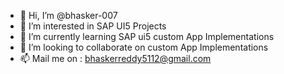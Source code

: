 - 👋 Hi, I’m @bhasker-007
- 👀 I’m interested in SAP UI5 Projects
- 🌱 I’m currently learning SAP ui5 custom App Implementations
- 💞️ I’m looking to collaborate on custom App Implementations
- 📫 Mail me on : bhaskerreddy5112@gmail.com

<!---
bhasker-007/bhasker-007 is a ✨ special ✨ repository because its `README.md` (this file) appears on your GitHub profile.
You can click the Preview link to take a look at your changes.
--->
